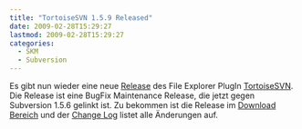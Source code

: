 ```yaml
---
title: "TortoiseSVN 1.5.9 Released"
date: 2009-02-28T15:29:27
lastmod: 2009-02-28T15:29:27
categories:
  - SKM
  - Subversion
---
```

Es gibt nun wieder eine neue <a href="http://tortoisesvn.net/node/362">Release</a> des File Explorer PlugIn <a href="http://tortoisesvn.net">TortoiseSVN</a>. Die Release ist eine BugFix Maintenance Release, die jetzt gegen Subversion 1.5.6 gelinkt ist. Zu bekommen ist die Release im <a href="http://tortoisesvn.net/downloads">Download Bereich</a> und der <a href="http://sourceforge.net/project/shownotes.php?release_id=664557">Change Log</a> listet alle Änderungen auf.
